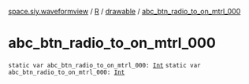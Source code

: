 [space.siy.waveformview](../../index.md) / [R](../index.md) / [drawable](index.md) / [abc_btn_radio_to_on_mtrl_000](./abc_btn_radio_to_on_mtrl_000.md)

# abc_btn_radio_to_on_mtrl_000

`static var abc_btn_radio_to_on_mtrl_000: `[`Int`](https://kotlinlang.org/api/latest/jvm/stdlib/kotlin/-int/index.html)
`static var abc_btn_radio_to_on_mtrl_000: `[`Int`](https://kotlinlang.org/api/latest/jvm/stdlib/kotlin/-int/index.html)